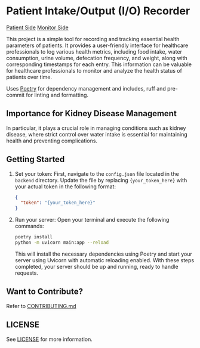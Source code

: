 # Patient Intake/Output (I/O) Recorder

[Patient Side](https://lifeadventurer.github.io/patient-intake-output-recorder/patient/)
[Monitor Side](https://lifeadventurer.github.io/patient-intake-output-recorder/monitor/)

This project is a simple tool for recording and tracking essential health
parameters of patients. It provides a user-friendly interface for healthcare
professionals to log various health metrics, including food intake, water
consumption, urine volume, defecation frequency, and weight, along with
corresponding timestamps for each entry. This information can be valuable for
healthcare professionals to monitor and analyze the health status of patients
over time.

Uses [Poetry](https://github.com/python-poetry/poetry) for dependency management
and includes, ruff and pre-commit for linting and formatting.

## Importance for Kidney Disease Management

In particular, it plays a crucial role in managing conditions such as kidney
disease, where strict control over water intake is essential for maintaining
health and preventing complications.

## Getting Started

1. Set your token: First, navigate to the `config.json` file located in the
   `backend` directory. Update the file by replacing `{your_token_here}` with
   your actual token in the following format:

   ```json
   {
     "token": "{your_token_here}"
   }
   ```

2. Run your server: Open your terminal and execute the following commands:

   ```bash
   poetry install
   python -m uvicorn main:app --reload
   ```

   This will install the necessary dependencies using Poetry and start your
   server using Uvicorn with automatic reloading enabled. With these steps
   completed, your server should be up and running, ready to handle requests.

## Want to Contribute?

Refer to [CONTRIBUTING.md](./CONTRIBUTING.md)

## LICENSE

See [LICENSE](./LICENSE) for more information.
